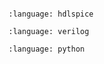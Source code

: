 ```{include}  ../../examples/spi_adc/README.md
```

```{literalinclude} ../../examples/spi_adc/spi_adc.cir
:language: hdlspice
```

```{literalinclude} ../../examples/spi_adc/spi_adc.v
:language: verilog
```

```{literalinclude} ../../examples/spi_adc/test_spi_adc.py
:language: python
```

